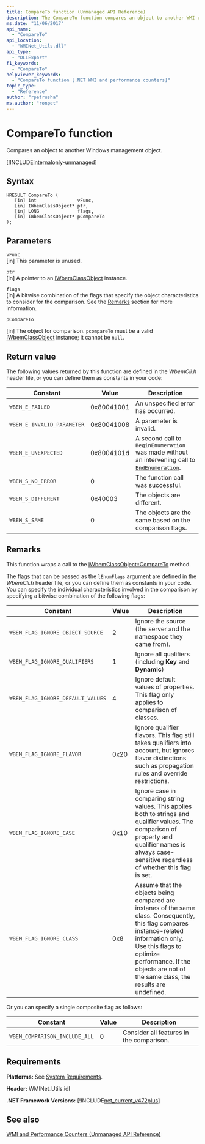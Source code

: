 ```yaml
---
title: CompareTo function (Unmanaged API Reference)
description: The CompareTo function compares an object to another WMI object.
ms.date: "11/06/2017"
api_name: 
  - "CompareTo"
api_location: 
  - "WMINet_Utils.dll"
api_type: 
  - "DLLExport"
f1_keywords: 
  - "CompareTo"
helpviewer_keywords: 
  - "CompareTo function [.NET WMI and performance counters]"
topic_type: 
  - "Reference"
author: "rpetrusha"
ms.author: "ronpet"
---
```

# CompareTo function
Compares an object to another Windows management object.  

[!INCLUDE[internalonly-unmanaged](../../../../includes/internalonly-unmanaged.md)]
    
## Syntax  
  
```
HRESULT CompareTo (
   [in] int               vFunc, 
   [in] IWbemClassObject* ptr, 
   [in] LONG              flags,
   [in] IWbemClassObject* pCompareTo 
); 
```  

## Parameters

`vFunc`  
[in] This parameter is unused.

`ptr`  
[in] A pointer to an [IWbemClassObject](https://msdn.microsoft.com/library/aa391433%28v=vs.85%29.aspx) instance.

`flags`  
[in] A bitwise combination of the flags that specify the object characteristics to consider for the comparison. See the [Remarks](#remarks) section for more information.

`pCompareTo`  

[in] The object for comparison. `pcompareTo` must be a valid [IWbemClassObject](https://msdn.microsoft.com/library/aa391433%28v=vs.85%29.aspx) instance; it cannot be `null`.

## Return value

The following values returned by this function are defined in the *WbemCli.h* header file, or you can define them as constants in your code:

|Constant  |Value  |Description  |
|---------|---------|---------|
| `WBEM_E_FAILED` | 0x80041001 | An unspecified error has occurred. |
| `WBEM_E_INVALID_PARAMETER` | 0x80041008 | A parameter is invalid. |
| `WBEM_E_UNEXPECTED` | 0x8004101d | A second call to `BeginEnumeration` was made without an intervening call to [`EndEnumeration`](endenumeration.md). |
| `WBEM_S_NO_ERROR` | 0 | The function call was successful.  |
| `WBEM_S_DIFFERENT` | 0x40003 | The objects are different. |
| `WBEM_S_SAME` | 0 | The objects are the same based on the comparison flags. |
  
## Remarks

This function wraps a call to the [IWbemClassObject::CompareTo](https://msdn.microsoft.com/library/aa391437(v=vs.85).aspx) method.

The flags that can be passed as the `lEnumFlags` argument are defined in the *WbemCli.h* header file, or you can define them as constants in your code. You can specify the individual characteristics involved in the comparison by specifying a bitwise combination of the following flags:

|Constant  |Value  |Description  |
|---------|---------|---------|
| `WBEM_FLAG_IGNORE_OBJECT_SOURCE` | 2 | Ignore the source (the server and the namespace they came from). |
| `WBEM_FLAG_IGNORE_QUALIFIERS` | 1 | Ignore all qualifiers (including **Key** and **Dynamic**) |
| `WBEM_FLAG_IGNORE_DEFAULT_VALUES` | 4 | Ignore default values of properties. This flag only applies to comparison of classes. |
| `WBEM_FLAG_IGNORE_FLAVOR` | 0x20 | Ignore qualifier flavors. This flag still takes qualifiers into account, but ignores flavor distinctions such as propagation rules and override restrictions. |
| `WBEM_FLAG_IGNORE_CASE` | 0x10 | Ignore case in comparing string values. This applies both to strings and qualifier values. The comparison of property and qualifier names is always case-sensitive regardless of whether this flag is set. |
| `WBEM_FLAG_IGNORE_CLASS` | 0x8 | Assume that the objects being compared are instanes of the same class. Consequently, this flag compares instance-related information only. Use this flags to optimize performance. If the objects are not of the same class, the results are undefined. |

Or you can specify a single composite flag as follows:

|Constant  |Value  |Description  |
|---------|---------|---------|
|`WBEM_COMPARISON_INCLUDE_ALL` | 0 | Consider all features in the comparison. |

## Requirements  
 **Platforms:** See [System Requirements](../../../../docs/framework/get-started/system-requirements.md).  
  
 **Header:** WMINet_Utils.idl  
  
 **.NET Framework Versions:** [!INCLUDE[net_current_v472plus](../../../../includes/net-current-v472plus.md)]  
  
## See also  
[WMI and Performance Counters (Unmanaged API Reference)](index.md)
